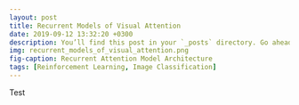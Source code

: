 ```yaml
---
layout: post
title: Recurrent Models of Visual Attention
date: 2019-09-12 13:32:20 +0300
description: You’ll find this post in your `_posts` directory. Go ahead and edit it and re-build the site to see your changes. # Add post description (optional)
img: recurrent_models_of_visual_attention.png
fig-caption: Recurrent Attention Model Architecture
tags: [Reinforcement Learning, Image Classification]
---
```


Test
